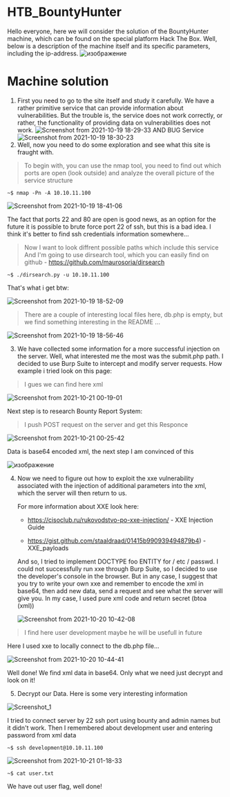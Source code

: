 # HTB_BountyHunter
Hello everyone, here we will consider the solution of the BountyHunter machine, which can be found on the special platform Hack The Box.
Well, below is a description of the machine itself and its specific parameters, including the ip-address. 
![изображение](https://user-images.githubusercontent.com/57565730/138012255-c305ebdc-bb0d-4ccf-ad18-0710aa668851.png)
# Machine solution
  1. First you need to go to the site itself and study it carefully. We have a rather primitive service that can provide information about vulnerabilities.
     But the trouble is, the service does not work correctly, or rather, the functionality of providing data on vulnerabilities does not work.
![Screenshot from 2021-10-19 18-29-33](https://user-images.githubusercontent.com/57565730/138013017-aed1f55c-fe01-42d7-a7f0-4c5265a934fc.png)
     AND BUG Service 
![Screenshot from 2021-10-19 18-30-23](https://user-images.githubusercontent.com/57565730/138013063-98d6236f-b6f4-48c9-bcd4-716d8e61c86c.png)
  2. Well, now you need to do some exploration and see what this site is fraught with. 
   > To begin with, you can use the nmap tool, you need to find out which ports are open (look outside) and analyze the overall picture of the service structure
   ```console
   ~$ nmap -Pn -A 10.10.11.100
   ``` 
  ![Screenshot from 2021-10-19 18-41-06](https://user-images.githubusercontent.com/57565730/138013851-0f1808e4-d197-45e5-8241-60f550b624db.png)
  
The fact that ports 22 and 80 are open is good news, as an option for the future it is possible to brute force port 22 of ssh, but this is a bad idea. 
I think it's better to find ssh credentials information somewhere...
  > Now I want to look diffrent possible paths which include this service
  > And I'm going to use dirsearch tool, which you can easily find on github - https://github.com/maurosoria/dirsearch
   ```console
   ~$ ./dirsearch.py -u 10.10.11.100
   ``` 
   
   That's what i get btw:
   
  ![Screenshot from 2021-10-19 18-52-09](https://user-images.githubusercontent.com/57565730/138014769-d9fa18cb-aa45-4897-9e61-f7975debe988.png)

  > There are a couple of interesting local files here, db.php is empty, but we find something interesting in the README ...
  
  ![Screenshot from 2021-10-19 18-56-46](https://user-images.githubusercontent.com/57565730/138015184-f8a02acf-628d-4360-ac09-730e76ea0189.png)
  
3. We have collected some information for a more successful injection on the server. Well, what interested me the most was the submit.php path. 
   I decided to use Burp Suite to intercept and modify server requests. How example i tried look on this page:
 
 > I gues we can find here xml
 
 ![Screenshot from 2021-10-21 00-19-01](https://user-images.githubusercontent.com/57565730/138175483-1fe3628b-e6eb-4443-a7eb-e966396e0a46.png)

  Next step is to research Bounty Report System:
  
  > I push POST request on the server and get this Responce

![Screenshot from 2021-10-21 00-25-42](https://user-images.githubusercontent.com/57565730/138175861-25cf5382-2e4b-4139-bbc7-91eab34a4518.png)

  Data is base64 encoded xml, the next step I am convinced of this

![изображение](https://user-images.githubusercontent.com/57565730/138176625-394fd5cc-ad94-45ed-974d-51ce5be4ec94.png)

4. Now we need to figure out how to exploit the xxe vulnerability associated with the injection of additional parameters into the xml, which the server will then return to us.

   For more information about XXE look here:
    
    * https://cisoclub.ru/rukovodstvo-po-xxe-injection/ - XXE Injection Guide
    
    * https://gist.github.com/staaldraad/01415b990939494879b4) - XXE_payloads
   
   And so, I tried to implement DOCTYPE foo ENTITY for / etc / passwd. I could not successfully run xxe through Burp Suite, so I decided to use the developer's console in the browser. But in any case, I suggest that you try to write your own xxe and remember to encode the xml in base64, then add new data, send a request and see what the server will give you. In my case, I used pure xml code and return secret (btoa (xml))

    ![Screenshot from 2021-10-20 10-42-08](https://user-images.githubusercontent.com/57565730/138210595-b585008e-8bc7-42c3-a589-19a7f6c96720.png)


  > I find here user development maybe he will be usefull in future
  
  Here I used xxe to locally connect to the db.php file...
  
  ![Screenshot from 2021-10-20 10-44-41](https://user-images.githubusercontent.com/57565730/138179667-4ed51b82-0f8b-4289-a7f3-ddd7af59f8ef.png)

  Well done! We find xml data in base64. Only what we need just decrypt and look on it!

5. Decrypt our Data. Here is some very interesting information

![Screenshot_1](https://user-images.githubusercontent.com/57565730/138179922-d3688a6f-2d56-4e7e-b3d2-8af0a777f366.png)

I tried to connect server by 22 ssh port using bounty and admin names but it didn't work. Then I remembered about development user and entering password from xml data

   ```console
   ~$ ssh development@10.10.11.100 
   ``` 
   
![Screenshot from 2021-10-21 01-18-33](https://user-images.githubusercontent.com/57565730/138180443-06004998-0c85-4afb-9067-227346f2ef8e.png)

   
   ```console
   ~$ cat user.txt  
   ``` 

  We have out user flag, well done! 
